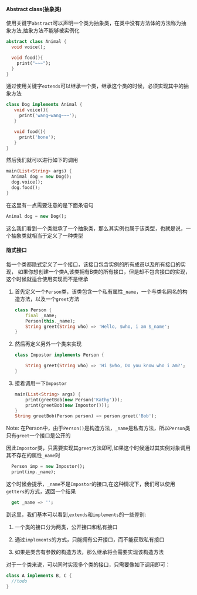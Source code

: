 #### Abstract class(抽象类)
使用关键字`abstract`可以声明一个类为抽象类，在类中没有方法体的方法称为抽象方法,抽象方法不能够被实例化

```dart
abstract class Animal {
  void voice();

  void food(){
    print("~~~");
  }
}
```

通过使用关键字`extends`可以继承一个类，继承这个类的时候，必须实现其中的抽象方法

```dart
class Dog implements Animal {
   void voice(){
     print('wang~wang~~~');
   }

   void food(){
     print('bone');
   }
}
```

然后我们就可以进行如下的调用

```dart
main(List<String> args) {
  Animal dog = new Dog();
  dog.voice();
  dog.food();
}
```
在这里有一点需要注意的是下面条语句

```dart
Animal dog = new Dog();
```
这么我们看到一个类继承了一个抽象类，那么其实例也属于该类型，也就是说，一个抽象类就相当于定义了一种类型

#### 隐式接口
每一个类都隐式定义了一个接口，该接口包含实例的所有成员以及所有接口的实现，
如果你想创建一个类A,该类拥有B类的所有接口，但是却不包含接口的实现，这个时候就适合使用实现而不是继承

1. 首先定义一个`Person`类，该类包含一个私有属性`_name`，一个与类名同名的构造方法，以及一个`greet`方法
    ```dart
    class Person {
        final _name;
        Person(this._name);
        String greet(String who) => 'Hello, $who, i am $_name';
    }
    ```

1. 然后再定义另外一个类来实现
    ```Dart
    class Impostor implements Person {

        String greet(String who) => 'Hi $who, Do you know who i am?';
    }
    ```

1. 接着调用一下`Impostor`

    ```dart
    main(List<String> args) {
        print(greetBob(new Person('Kathy')));
        print(greetBob(new Impostor()));
    }
    String greetBob(Person person) => person.greet('Bob');
    ```

Note:
在Person中，由于`Person()`是构造方法，`_name`是私有方法，所以`Person`类只有`greet`一个接口是公开的

因此`Impostor`类，只需要实现其`greet`方法即可,如果这个时候通过其实例对象调用其不存在的属性`_name`时

```dart
  Person imp = new Impostor();
  print(imp._name);
```
这个时候会提示，`_name`不是`Impostor`的接口,在这种情况下，我们可以使用`getters`的方式，返回一个结果

```dart
  get _name => '';
```

到这里，我们基本可以看到,`extends`和`implements`的一些差别:

1. 一个类的接口分为两类，公开接口和私有接口

1. 通过`implements`的方式，只能拥有公开接口，而不能获取私有接口

1. 如果是类含有参数的构造方法，那么继承将会需要实现该构造方法

对于一个类来说，可以同时实现多个类的接口，只需要像如下调用即可：
```dart
class A implements B, C {
  //todo
}
```